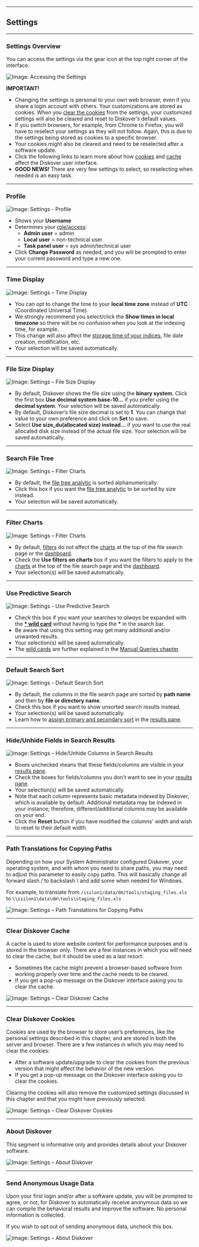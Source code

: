 <p id="settings"></p>

___
## Settings
___

### Settings Overview

You can access the settings via the gear icon at the top right corner of the interface.

![Image: Accessing the Settings](images/image_menu_gear_icon_selection_settings.png)

**IMPORTANT!**

- Changing the settings is personal to your own web browser, even if you share a login account with others. Your customizations are stored as cookies. When you [clear the cookies](#clear_cookies) from the settings, your customized settings will also be cleared and reset to Diskover’s default values. 
- If you switch browsers, for example, from Chrome to Firefox, you will have to reselect your settings as they will not follow. Again, this is due to the settings being stored as cookies to a specific browser.
- Your cookies might also be cleared and need to be reselected after a software update.
- Click the following links to learn more about how [cookies](#clear_cookies) and [cache](#clear_cache) affect the Diskover user interface.
- **GOOD NEWS!** There are very few settings to select, so reselecting when needed is an easy task.

<p id="profile"></p>

___
### Profile

![Image: Settings - Profile](images/image_settings_profile_20230214.png)

- Shows your **Username**
- Determines your [role/access](#role_access):
  - **Admin user** = admin
  - **Local user** = non-technical user
  - **Task panel user** = sys admin/technical user
- Click **Change Password** as needed, and you will be prompted to enter your current password and type a new one.

<p id="time"></p>

___
### Time Display

![Image: Settings – Time Display](images/image_settings_time_display.png)

- You can opt to change the time to your **local time zone**  instead of  **UTC**  (Coordinated Universal Time).
- We strongly recommend you select/click the **Show times in local timezone** so there will be no confusion when you look at the indexing time, for example. 
- This change will also affect the [storage time of your indices](#indices), file date creation, modification, etc.
- Your selection will be saved automatically.

<p id="binary_decimal"></p>

___
### File Size Display

![Image: Settings – File Size Display](images/image_settings_file_size_display_20230214.png)

- By default, Diskover shows the file size using the  **binary system**. Click the first box **Use decimal system base-10...** if you prefer using the  **decimal system**. Your selection will be saved automatically.
- By default, Diskover’s file size decimal is set to  **1**. You can change that value to your own preference and click on  **Set**  to save.
- Select **Use size_du(allocated size) instead...** if you want to use the real allocated disk size instead of the actual file size. Your selection will be saved automatically.

<p id="search_file_tree"></p>

___
### Search File Tree

![Image: Settings – Filter Charts](images/image_settings_search_file_tree_20240220.png)

- By default, the [file tree analytic](#filetree) is sorted alphanumerically.
- Click this box if you want the [file tree analytic](#filetree) to be sorted by size instead.
- Your selection will be saved automatically.

<p id="settings_filter_charts"></p>

___
### Filter Charts

![Image: Settings – Filter Charts](images/image_settings_filter_charts_20230214.png)

- By default, [filters](#filters) do not affect the [charts](#file_search_charts) at the top of the file search page or the [dashboard](#dashboard).
- Check the **Use filters on charts** box if you want the filters to apply to the [charts](#file_search_charts) at the top of the file search page and the [dashboard](#dashboard).
- Your selection(s) will be saved automatically.

<p id="predictive_search"></p>

___
### Use Predictive Search

![Image: Settings - Use Predictive Search](images/image_settings_use_predictive_search.png)

- Check this box if you want your searches to _always_ be expanded with the [**\* wild card**](#asterisk_wildcard) without having to type the **\*** in the search bar.
- Be aware that using this setting may get many additional and/or unwanted results.
- Your selection(s) will be saved automatically.
- The [wild cards](#wildcards) are further explained in the [Manual Queries chapter](#search_syntax).

<p id="default_columns_sort"></p>

___
### Default Search Sort

![Image: Settings - Default Search Sort](images/image_settings_default_search_sort.png)

- By default, the columns in the file search page are sorted by **path name** and then by **file or directory name**.
- Check this box if you want to show unsorted search results instead.
- Your selection(s) will be saved automatically.
- Learn how to [assign primary and secondary sort](#sort) in the [results pane](#results_pane).

<p id="hide_columns"></p>

___
### Hide/Unhide Fields in Search Results

![Image: Settings – Hide/Unhide Columns in Search Results](images/image_settings_hide_fields_in_search_results.png)

- Boxes unchecked means that these fields/columns are visible in your [results pane](#results_pane).
- Check the boxes for fields/columns you don't want to see in your [results pane](#results_pane).
- Your selection(s) will be saved automatically.
- Note that each column represents basic metadata indexed by Diskover, which is available by default. Additional metadata may be indexed in your instance; therefore, different/additional columns may be available on your end.
- Click the  **Reset**  button if you have modified the columns' width and wish to reset to their default width.

<p id="path_translation"></p>

___
### Path Translations for Copying Paths

Depending on how your System Administrator configured Diskover, your operating system, and with whom you need to share paths, you may need to adjust this parameter to easily copy paths. This will basically change all forward slash / to backslash \\ and add some when needed for Windows.

For example, to translate from `/isilon1/data/dm/tools/staging_files.xls` to `\\isilon1\data\dm\tools\staging_files.xls`

![Image: Settings – Path Translations for Copying Paths](images/image_settings_path_translation.png)

<p id="clear_cache"></p>

___
### Clear Diskover Cache

A cache is used to store website content for performance purposes and is stored in the browser only. There are a few instances in which you will need to clear the cache, but it should be used as a last resort:

-  Sometimes the cache might prevent a browser-based software from working properly over time and the cache needs to be cleared.
-  If you get a pop-up message on the Diskover interface asking you to clear the cache.

![Image: Settings – Clear Diskover Cache](images/image_settings_clear_cache.png)

<p id="clear_cookies"></p>

___
### Clear Diskover Cookies

Cookies  are used by the browser to store user’s preferences, like the personal settings described in this chapter, and are stored in both the server and browser. There are a few instances in which you may need to clear the cookies:
- After a software update/upgrade to clear the cookies from the previous version that might affect the behavior of the new version.
- If you get a pop-up message on the Diskover interface asking you to clear the cookies.

Clearing the cookies  will also remove the customized settings discussed in this chapter and that you might have previously selected.

![Image: Settings – Clear Diskover Cookies](images/image_settings_clear_cookies.png)

___
### About Diskover

This segment is informative only and provides details about your Diskover software.

![Image: Settings – About Diskover](images/image_settings_about_diskover_20230214.png)

<p id="anonymous_data"></p>

___
### Send Anonymous Usage Data

Upon your first login and/or after a software update, you will be prompted to agree, or not, for Diskover to automatically receive anonymous data so we can compile the behavioral results and improve the software. No personal information is collected.

If you wish to opt out of sending anonymous data, uncheck this box.

![Image: Settings – About Diskover](images/image_settings_anonymous_data_20230214.png)
